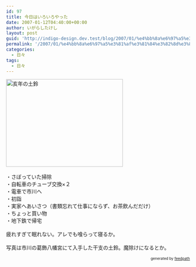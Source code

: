 ```yaml
---
id: 97
title: 今日はいろいろやった
date: 2007-01-12T04:40:00+00:00
author: いがらしたけし
layout: post
guid: 'http://indigo-design.dev.test/blog/2007/01/%e4%bb%8a%e6%97%a5%e3%81%af%e3%81%84%e3%82%8d%e3%81%84%e3%82%8d%e3%82%84%e3%81%a3%e3%81%9f/'
permalink: '/2007/01/%e4%bb%8a%e6%97%a5%e3%81%af%e3%81%84%e3%82%8d%e3%81%84%e3%82%8d%e3%82%84%e3%81%a3%e3%81%9f/'
categories:
  - 日々
tags:
  - 日々
---
```

<img style="width: 320px;height: 240px" src="http://blog-imgs-29.fc2.com/a/r/m/armadillo75/070111_001.jpg" alt="亥年の土鈴" border="0"><br /><br />・さぼっていた掃除<br />・自転車のチューブ交換×２
<br />・電車で市川へ
<br />・初詣<br />・実家へあいさつ（書類忘れて仕事にならず、お茶飲んだだけ）<br />・ちょっと買い物<br />・地下鉄で帰宅<br /><br />疲れすぎて眠れない。アレでも喰らって寝るか。<br /><br />写真は市川の葛飾八幡宮にて入手した干支の土鈴。魔除けになるとか。<br />
<div style="text-align: right;font-size: 10px">
&nbsp;&nbsp;<span>generated by <a href="http://feedpath.jp">feedpath</a></span>
</div>